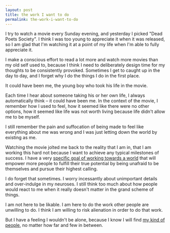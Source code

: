 ```yaml
---
layout: post
title: the work I want to do
permalink: the-work-i-want-to-do
---
```


I try to watch a movie every Sunday evening, and yesterday I picked "Dead Poets Society". I think I was too young to appreciate it when it was released, so I am glad that I'm watching it at a point of my life when I'm able to fully appreciate it.

I make a conscious effort to read a lot more and watch more movies than my old self used to, because I think I need to deliberately design time for my thoughts to be consistently provoked. Sometimes I get to caught up in the day to day, and I forget why I do the things I do in the first place. 

It could have been me, the young boy who took his life in the movie.

Each time I hear about someone taking his or her own life, I always automatically think – it could have been me. In the context of the movie, I remember how I used to feel, how it seemed like there were no other options, how it seemed like life was not worth living because life didn't allow me to be myself. 

I still remember the pain and suffocation of being made to feel like everything about me was wrong and I was just letting down the world by existing as me.

Watching the movie jolted me back to the reality that I am in, that I am working this hard not because I want to achieve any typical milestones of success. I have a very [specific goal of working towards a world](http://journal.winnielim.org/focus-and-starting-my-own-snowball/) that will empower more people to fulfill their true potential by being unafraid to be themselves and pursue their highest calling. 

I do forget that sometimes. I worry incessantly about unimportant details and over-indulge in my neuroses. I still think too much about how people would react to me when it really doesn't matter in the grand scheme of things.

I am not here to be likable. I am here to do the work other people are unwilling to do. I think I am willing to risk alienation in order to do that work. 

But I have a feeling I wouldn't be alone, because I know I will find [my kind of people](https://medium.com/fragmented-musings/i-think-i-am-from-outer-space-295cc75cd1fd), no matter how far and few in between. 